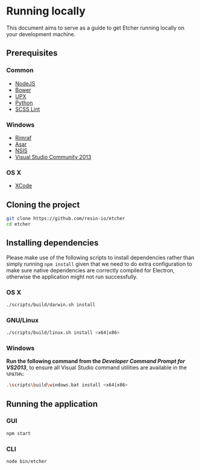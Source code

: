 Running locally
===============

This document aims to serve as a guide to get Etcher running locally on your
development machine.

Prerequisites
-------------

### Common

- [NodeJS](https://nodejs.org)
- [Bower](http://bower.io)
- [UPX](http://upx.sourceforge.net)
- [Python](https://www.python.org)
- [SCSS Lint](https://github.com/brigade/scss-lint/)

### Windows

- [Rimraf](https://github.com/isaacs/rimraf)
- [Asar](https://github.com/electron/asar)
- [NSIS](http://nsis.sourceforge.net/Main_Page)
- [Visual Studio Community 2013](https://www.visualstudio.com/en-us/news/vs2013-community-vs.aspx)

### OS X

- [XCode](https://developer.apple.com/xcode/)

Cloning the project
-------------------

```sh
git clone https://github.com/resin-io/etcher
cd etcher
```

Installing dependencies
-----------------------

Please make use of the following scripts to install dependencies rather than
simply running `npm install` given that we need to do extra configuration to
make sure native dependencies are correctly compiled for Electron, otherwise
the application might not run successfully.

### OS X

```sh
./scripts/build/darwin.sh install
```

### GNU/Linux

```sh
./scripts/build/linux.sh install <x64|x86>
```

### Windows

**Run the following command from the _Developer Command Prompt for VS2013_**,
to ensure all Visual Studio command utilities are available in the `%PATH%`:

```sh
.\scripts\build\windows.bat install <x64|x86>
```

Running the application
-----------------------

### GUI

```sh
npm start
```

### CLI

```sh
node bin/etcher
```
